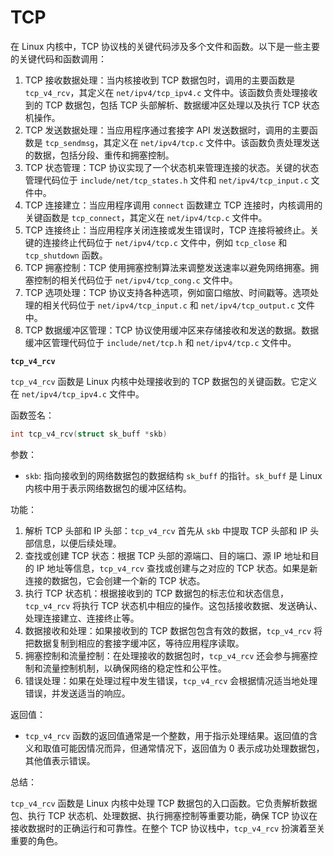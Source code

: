 # TCP

在 Linux 内核中，TCP 协议栈的关键代码涉及多个文件和函数。以下是一些主要的关键代码和函数调用：

1. TCP 接收数据处理：当内核接收到 TCP 数据包时，调用的主要函数是 `tcp_v4_rcv`，其定义在 `net/ipv4/tcp_ipv4.c` 文件中。该函数负责处理接收到的 TCP 数据包，包括 TCP 头部解析、数据缓冲区处理以及执行 TCP 状态机操作。  
2. TCP 发送数据处理：当应用程序通过套接字 API 发送数据时，调用的主要函数是 `tcp_sendmsg`，其定义在 `net/ipv4/tcp.c` 文件中。该函数负责处理发送的数据，包括分段、重传和拥塞控制。
3. TCP 状态管理：TCP 协议实现了一个状态机来管理连接的状态。关键的状态管理代码位于 `include/net/tcp_states.h` 文件和 `net/ipv4/tcp_input.c` 文件中。
4. TCP 连接建立：当应用程序调用 `connect` 函数建立 TCP 连接时，内核调用的关键函数是 `tcp_connect`，其定义在 `net/ipv4/tcp.c` 文件中。
5. TCP 连接终止：当应用程序关闭连接或发生错误时，TCP 连接将被终止。关键的连接终止代码位于 `net/ipv4/tcp.c` 文件中，例如 `tcp_close` 和 `tcp_shutdown` 函数。
6. TCP 拥塞控制：TCP 使用拥塞控制算法来调整发送速率以避免网络拥塞。拥塞控制的相关代码位于 `net/ipv4/tcp_cong.c` 文件中。
7. TCP 选项处理：TCP 协议支持各种选项，例如窗口缩放、时间戳等。选项处理的相关代码位于 `net/ipv4/tcp_input.c` 和 `net/ipv4/tcp_output.c` 文件中。
8. TCP 数据缓冲区管理：TCP 协议使用缓冲区来存储接收和发送的数据。数据缓冲区管理代码位于 `include/net/tcp.h` 和 `net/ipv4/tcp.c` 文件中。

**`tcp_v4_rcv`**

`tcp_v4_rcv` 函数是 Linux 内核中处理接收到的 TCP 数据包的关键函数。它定义在 `net/ipv4/tcp_ipv4.c` 文件中。

函数签名：

```c
int tcp_v4_rcv(struct sk_buff *skb)
```

参数：

- `skb`: 指向接收到的网络数据包的数据结构 `sk_buff` 的指针。`sk_buff` 是 Linux 内核中用于表示网络数据包的缓冲区结构。

功能：

1. 解析 TCP 头部和 IP 头部：`tcp_v4_rcv` 首先从 `skb` 中提取 TCP 头部和 IP 头部信息，以便后续处理。
2. 查找或创建 TCP 状态：根据 TCP 头部的源端口、目的端口、源 IP 地址和目的 IP 地址等信息，`tcp_v4_rcv` 查找或创建与之对应的 TCP 状态。如果是新连接的数据包，它会创建一个新的 TCP 状态。
3. 执行 TCP 状态机：根据接收到的 TCP 数据包的标志位和状态信息，`tcp_v4_rcv` 将执行 TCP 状态机中相应的操作。这包括接收数据、发送确认、处理连接建立、连接终止等。
4. 数据接收和处理：如果接收到的 TCP 数据包包含有效的数据，`tcp_v4_rcv` 将把数据复制到相应的套接字缓冲区，等待应用程序读取。
5. 拥塞控制和流量控制：在处理接收的数据包时，`tcp_v4_rcv` 还会参与拥塞控制和流量控制机制，以确保网络的稳定性和公平性。
6. 错误处理：如果在处理过程中发生错误，`tcp_v4_rcv` 会根据情况适当地处理错误，并发送适当的响应。

返回值：

- `tcp_v4_rcv` 函数的返回值通常是一个整数，用于指示处理结果。返回值的含义和取值可能因情况而异，但通常情况下，返回值为 0 表示成功处理数据包，其他值表示错误。

总结：

`tcp_v4_rcv` 函数是 Linux 内核中处理 TCP 数据包的入口函数。它负责解析数据包、执行 TCP 状态机、处理数据、执行拥塞控制等重要功能，确保 TCP 协议在接收数据时的正确运行和可靠性。在整个 TCP 协议栈中，`tcp_v4_rcv` 扮演着至关重要的角色。